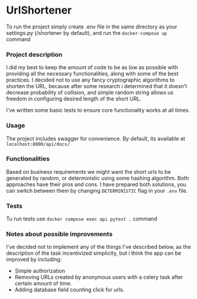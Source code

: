 # UrlShortener

To run the project simply create .env file in the same directory as your settings.py (/shortener by default),
and run the `docker-compose up` command

### Project description

I did my best to keep the amount of code to be as low as possible with providing all the necessary functionalities, along with some of the best practices. I decided not to use any fancy cryptographic algorithms to shorten the URL, because after some research i determined that it doesn't decrease probability of collision, and simple random string allows us freedom in configuring desired length of the short URL. 

I've written some basic tests to ensure core functionality works at all times. 

### Usage

The project includes swagger for convenience. By default, its available at `localhost:8000/api/docs/`

### Functionalities

Based on business requirements we might want the short urls to be generated by random, or deterministic using some hashing algorithm.
Both approaches have their pros and cons. I have prepared both solutions, you can switch between them by changing `DETERMINISTIC` flag in your `.env` file.

### Tests

Tu run tests use `docker compose exec api pytest .` command

### Notes about possible improvements
I've decided not to implement any of the things I've described below, as the description of the task incentivized simplicity, but i think the app can be improved by including:
- Simple authorization
- Removing URLs created by anonymous users with a celery task after certain amount of time.
- Adding database field counting click for urls.
